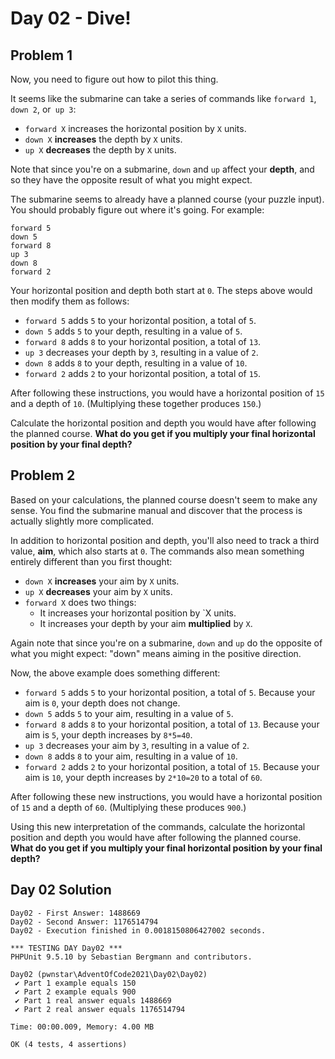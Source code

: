 # Day 02 - Dive!

## Problem 1
Now, you need to figure out how to pilot this thing.

It seems like the submarine can take a series of commands like `forward 1`, `down 2`, or` up 3`:

- `forward X` increases the horizontal position by `X` units.
- `down X` **increases** the depth by `X` units.
- `up X` **decreases** the depth by `X` units.

Note that since you're on a submarine, `down` and `up` affect your **depth**, and so they have the opposite result of 
what you might expect.

The submarine seems to already have a planned course (your puzzle input). You should probably figure out where it's 
going. For example:

```
forward 5
down 5
forward 8
up 3
down 8
forward 2
```
Your horizontal position and depth both start at `0`. The steps above would then modify them as follows:

- `forward 5` adds `5` to your horizontal position, a total of `5`.
- `down 5` adds `5` to your depth, resulting in a value of `5`.
- `forward 8` adds `8` to your horizontal position, a total of `13`.
- `up 3` decreases your depth by `3`, resulting in a value of `2`.
- `down 8` adds `8` to your depth, resulting in a value of `10`.
- `forward 2` adds `2` to your horizontal position, a total of `15`.

After following these instructions, you would have a horizontal position of `15` and a depth of `10`. (Multiplying these 
together produces `150`.)

Calculate the horizontal position and depth you would have after following the planned course. **What do you get if you 
multiply your final horizontal position by your final depth?**

## Problem 2
Based on your calculations, the planned course doesn't seem to make any sense. You find the submarine manual and 
discover that the process is actually slightly more complicated.

In addition to horizontal position and depth, you'll also need to track a third value, **aim**, which also starts at 
`0`. The commands also mean something entirely different than you first thought:

- `down X` **increases** your aim by `X` units.
- `up X` **decreases** your aim by `X` units.
- `forward X` does two things:
  - It increases your horizontal position by `X units.
  - It increases your depth by your aim **multiplied** by `X`.
  
Again note that since you're on a submarine, `down` and `up` do the opposite of what you might expect: "down" means 
aiming in the positive direction.

Now, the above example does something different:

- `forward 5` adds `5` to your horizontal position, a total of `5`. Because your aim is `0`, your depth does not change.
- `down 5` adds `5` to your aim, resulting in a value of `5`.
- `forward 8` adds `8` to your horizontal position, a total of `13`. Because your aim is `5`, your depth increases by `8*5=40`.
- `up 3` decreases your aim by `3`, resulting in a value of `2`.
- `down 8` adds `8` to your aim, resulting in a value of `10`.
- `forward 2` adds `2` to your horizontal position, a total of `15`. Because your aim is `10`, your depth increases by `2*10=20` to a total of `60`.

After following these new instructions, you would have a horizontal position of `15` and a depth of `60`. 
(Multiplying these produces `900`.)

Using this new interpretation of the commands, calculate the horizontal position and depth you would have after following 
the planned course. **What do you get if you multiply your final horizontal position by your final depth?**

## Day 02 Solution

```
Day02 - First Answer: 1488669
Day02 - Second Answer: 1176514794
Day02 - Execution finished in 0.0018150806427002 seconds.
```
```
*** TESTING DAY Day02 ***
PHPUnit 9.5.10 by Sebastian Bergmann and contributors.

Day02 (pwnstar\AdventOfCode2021\Day02\Day02)
 ✔ Part 1 example equals 150
 ✔ Part 2 example equals 900
 ✔ Part 1 real answer equals 1488669
 ✔ Part 2 real answer equals 1176514794

Time: 00:00.009, Memory: 4.00 MB

OK (4 tests, 4 assertions)
```